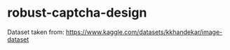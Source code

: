 # robust-captcha-design

Dataset taken from: https://www.kaggle.com/datasets/kkhandekar/image-dataset
